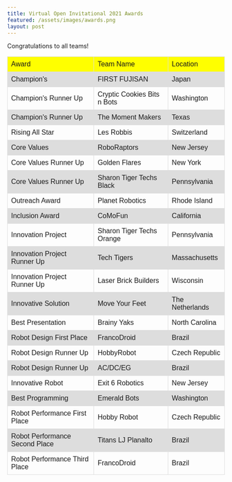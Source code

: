 ```yaml
---
title: Virtual Open Invitational 2021 Awards
featured: /assets/images/awards.png
layout: post
---
```


<p>Congratulations to all teams!</p>

<style>
  table {
    font-family: arial, sans-serif;
    border-collapse: collapse;
    width: 100%;
  }

  td,
  th {
    border: 1px solid #dddddd;
    text-align: left;
    padding: 8px;
  }

  tr:nth-child(even) {
    background-color: #dddddd;
  }
</style>
<table>
  <tr style="background-color: yellow;">
    <td>Award</td>
    <td>Team Name</td>
    <td>Location</td>
  </tr>
  <tr>
    <td>Champion's</td>
    <td>FIRST FUJISAN</td>
    <td>Japan </td>
  </tr>
  <tr>
    <td>Champion's Runner Up</td>
    <td>Cryptic Cookies Bits n Bots</td>
    <td>Washington</td>
  </tr>
  <tr>
    <td>Champion's Runner Up</td>
    <td>The Moment Makers</td>
    <td>Texas</td>
  </tr>
  <tr>
    <td>Rising All Star</td>
    <td>Les Robbis</td>
    <td>Switzerland</td>
  </tr>
  <tr>
    <td>Core Values</td>
    <td>RoboRaptors</td>
    <td>New Jersey</td>
  </tr>
  <tr>
    <td>Core Values Runner Up</td>
    <td>Golden Flares</td>
    <td>New York</td>
  </tr>
  <tr>
    <td>Core Values Runner Up</td>
    <td>Sharon Tiger Techs Black</td>
    <td>Pennsylvania</td>
  </tr>
  <tr>
    <td>Outreach Award</td>
    <td>Planet Robotics</td>
    <td>Rhode Island</td>
  </tr>
  <tr>
    <td>Inclusion Award</td>
    <td>CoMoFun</td>
    <td>California</td>
  </tr>
  <tr>
    <td>Innovation Project</td>
    <td>Sharon Tiger Techs Orange</td>
    <td>Pennsylvania</td>
  </tr>
  <tr>
    <td>Innovation Project Runner Up</td>
    <td>Tech Tigers</td>
    <td>Massachusetts</td>
  </tr>
  <tr>
    <td>Innovation Project Runner Up</td>
    <td>Laser Brick Builders</td>
    <td>Wisconsin</td>
  </tr>
  <tr>
    <td>Innovative Solution</td>
    <td>Move Your Feet</td>
    <td>The Netherlands</td>
  </tr>
  <tr>
    <td>Best Presentation</td>
    <td>Brainy Yaks</td>
    <td>North Carolina</td>
  </tr>
  <tr>
    <td>Robot Design First Place</td>
    <td>FrancoDroid</td>
    <td>Brazil</td>
  </tr>
  <tr>
    <td>Robot Design Runner Up</td>
    <td>HobbyRobot</td>
    <td>Czech Republic</td>
  </tr>
  <tr>
    <td>Robot Design Runner Up</td>
    <td>AC/DC/EG</td>
    <td>Brazil</td>
  </tr>
  <tr>
    <td>Innovative Robot</td>
    <td>Exit 6 Robotics</td>
    <td>New Jersey</td>
  </tr>
  <tr>
    <td>Best Programming</td>
    <td>Emerald Bots</td>
    <td>Washington</td>
  </tr>
  <tr>
    <td>Robot Performance First Place</td>
    <td>Hobby Robot</td>
    <td>Czech Republic</td>
  </tr>
  <tr>
    <td>Robot Performance Second Place</td>
    <td>Titans LJ Planalto</td>
    <td>Brazil</td>
  </tr>
  <tr>
    <td>Robot Performance Third Place</td>
    <td>FrancoDroid</td>
    <td>Brazil</td>
  </tr>


</table>
